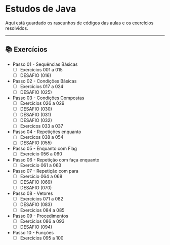 # Estudos de Java
 Aqui está guardado os rascunhos de códigos das aulas e os exercícios resolvidos.
***

## 📚 Exercícios

* Passo 01 - Sequências Básicas
  - [ ] Exercícios 001 a 015
  - [ ] DESAFIO (016)
* Passo 02 - Condições Básicas
  - [ ] Exercícios 017 a 024
  - [ ] DESAFIO (025)
* Passo 03 - Condições Compostas
  - [ ] Exercícios 026 a 029
  - [ ] DESAFIO (030)
  - [ ] DESAFIO (031)
  - [ ] DESAFIO (032)
  - [ ] Exercícos 033 a 037
* Passo 04 - Repetições enquanto
  - [ ] Exercícos 038 a 054
  - [ ] DESAFIO (055)
* Passo 05 - Enquanto com Flag 
  - [ ] Exercício 056 a 060
* Passo 06 - Repetição com faça enquanto
  - [ ] Exercício 061 a 063
* Passo 07 - Repetição com para
  - [ ] Exercício 064 a 068
  - [ ] DESAFIO (069)
  - [ ] DESAFIO (070)
* Passo 08 - Vetores
  - [ ] Exercícios 071 a 082
  - [ ] DESAFIO (083)
  - [ ] Exercícios 084 a 085
* Passo 09 - Procedimentos
  - [ ] Exercícios 086 a 093
  - [ ] DESAFIO (094)
* Passo 10 - Funções
  - [ ] Exercícios 095 a 100
